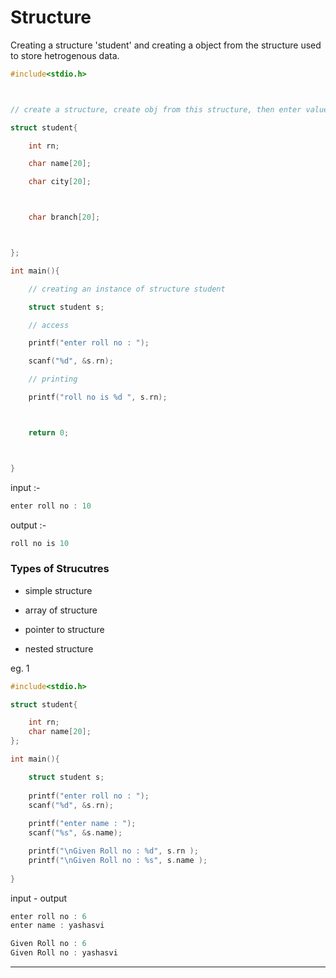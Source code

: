 # Structure

Creating a structure 'student' and creating a object from the structure
used to store hetrogenous data.

```c
#include<stdio.h>



// create a structure, create obj from this structure, then enter value into its data members from main function, and print its value.

struct student{

    int rn;

    char name[20];

    char city[20];



    char branch[20];



};

int main(){

    // creating an instance of structure student

    struct student s;

    // access

    printf("enter roll no : ");

    scanf("%d", &s.rn);

    // printing

    printf("roll no is %d ", s.rn);



    return 0;



}
```

input :-

```cpp
enter roll no : 10
```

output :-

```cpp
roll no is 10
```

### Types of Strucutres

- simple structure
  
- array of structure
  
- pointer to structure
  
- nested structure
  

eg. 1

```c
#include<stdio.h>

struct student{

    int rn;
    char name[20];
};

int main(){

    struct student s;
    
    printf("enter roll no : ");
    scanf("%d", &s.rn);
    
    printf("enter name : ");
    scanf("%s", &s.name);    

    printf("\nGiven Roll no : %d", s.rn );
    printf("\nGiven Roll no : %s", s.name );
    
}

```

input - output

```c
enter roll no : 6
enter name : yashasvi

Given Roll no : 6
Given Roll no : yashasvi
```

---